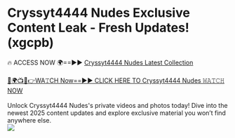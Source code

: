 # Cryssyt4444 Nudes Exclusive Content Leak - Fresh Updates! (xgcpb)

🔥 ACCESS NOW 🌍==►► <a href="https://tinyurl.com/yc657z5k" rel="nofollow">Cryssyt4444 Nudes Latest Collection</a>
<br><br>
[🔴🌍📺📱👉WA𝚃CH Now==►► CLICK HERE TO Cryssyt4444 Nudes 𝚆𝙰𝚃𝙲𝙷 NOW](https://tinyurl.com/yc657z5k)
<br><br>
Unlock Cryssyt4444 Nudes's private videos and photos today! Dive into the newest 2025 content updates and explore exclusive material you won’t find anywhere else.
<br>
<a href="https://tinyurl.com/yc657z5k" rel="nofollow" data-target="animated-image.originalLink"><img src="https://camo.githubusercontent.com/8a4f000d20f83aca3bf7ec5f350d767afa0574a8a352519fd8cfa583a6f93a33/68747470733a2f2f692e696d6775722e636f6d2f644a486b345a712e676966" data-canonical-src="https://i.imgur.com/dJHk4Zq.gif" style="max-width: 100%; display: inline-block;" data-target="animated-image.originalImage"></a>
<br>
